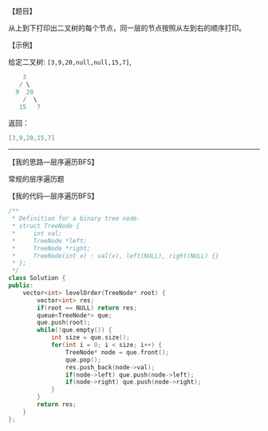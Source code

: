 【题目】

从上到下打印出二叉树的每个节点，同一层的节点按照从左到右的顺序打印。

【示例】

给定二叉树: `[3,9,20,null,null,15,7]`,

```c++
    3
   / \
  9  20
    /  \
   15   7
```

返回：

```c++
[3,9,20,15,7]
```

---

【我的思路—层序遍历BFS】

常规的层序遍历题

【我的代码—层序遍历BFS】

```c++
/**
 * Definition for a binary tree node.
 * struct TreeNode {
 *     int val;
 *     TreeNode *left;
 *     TreeNode *right;
 *     TreeNode(int x) : val(x), left(NULL), right(NULL) {}
 * };
 */
class Solution {
public:
    vector<int> levelOrder(TreeNode* root) {
        vector<int> res;
        if(root == NULL) return res; 
        queue<TreeNode*> que;
        que.push(root);
        while(!que.empty()) {
            int size = que.size();
            for(int i = 0; i < size; i++) {
                TreeNode* node = que.front();
                que.pop();
                res.push_back(node->val);
                if(node->left) que.push(node->left);
                if(node->right) que.push(node->right);
            }
        }
        return res;
    }
};
```

